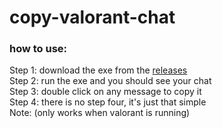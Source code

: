 # copy-valorant-chat
### how to use:
Step 1: download the exe from the [releases](releases.com)<br/>
Step 2: run the exe and you should see your chat<br/>
Step 3: double click on any message to copy it<br/>
Step 4: there is no step four, it's just that simple<br/>
Note: (only works when valorant is running)<br/>
